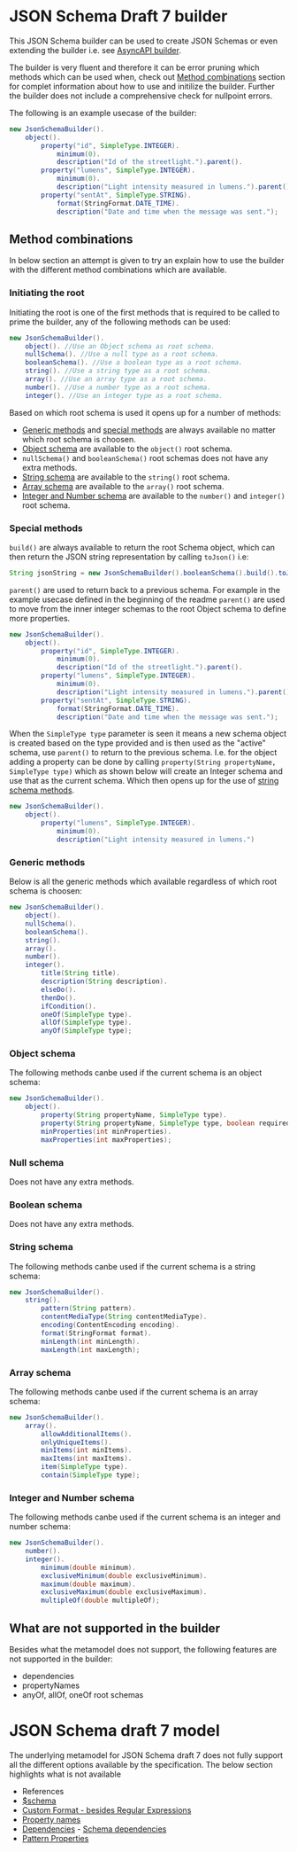 # JSON Schema Draft 7 builder

This JSON Schema builder can be used to create JSON Schemas or even extending the builder i.e. see [AsyncAPI builder](https://github.com/jonaslagoni/AsyncAPI-internal-DSL).

The builder is very fluent and therefore it can be error pruning which methods which can be used when, check out [Method combinations](#Method-combinations) section for complet information about how to use and initilize the builder. Further the builder does not include a comprehensive check for nullpoint errors.

The following is an example usecase of the builder:

```java
new JsonSchemaBuilder().
    object().
        property("id", SimpleType.INTEGER).
            minimum(0).
            description("Id of the streetlight.").parent().
        property("lumens", SimpleType.INTEGER).
            minimum(0).
            description("Light intensity measured in lumens.").parent().
        property("sentAt", SimpleType.STRING).
            format(StringFormat.DATE_TIME).
            description("Date and time when the message was sent.");
```

## Method combinations

In below section an attempt is given to try an explain how to use the builder with the different method combinations which are available.

### Initiating the root

Initiating the root is one of the first methods that is required to be called to prime the builder, any of the following methods can be used:

```java
new JsonSchemaBuilder().
    object(). //Use an Object schema as root schema.
    nullSchema(). //Use a null type as a root schema.
    booleanSchema(). //Use a boolean type as a root schema.
    string(). //Use a string type as a root schema.
    array(). //Use an array type as a root schema.
    number(). //Use a number type as a root schema.
    integer(). //Use an integer type as a root schema.
```

Based on which root schema is used it opens up for a number of methods:

- [Generic methods](#Generic-methods) and [special methods](#Special-methods) are always available no matter which root schema is choosen.
- [Object schema](#Object-schema) are available to the `object()` root schema.
- `nullSchema()` and `booleanSchema()` root schemas does not have any extra methods.
- [String schema](#String-schema) are available to the `string()` root schema.
- [Array schema](#Array-schema) are available to the `array()` root schema.
- [Integer and Number schema](#Integer-and-Number-schema) are available to the `number()` and `integer()` root schema.

### Special methods

`build()` are always available to return the root Schema object, which can then return the JSON string representation by calling `toJson()` i.e:

```java
String jsonString = new JsonSchemaBuilder().booleanSchema().build().toJson();
```

`parent()` are used to return back to a previous schema. For example in the example usecase defined in the beginning of the readme `parent()` are used to move from the inner integer schemas to the root Object schema to define more properties.

```java
new JsonSchemaBuilder().
    object().
        property("id", SimpleType.INTEGER).
            minimum(0).
            description("Id of the streetlight.").parent().
        property("lumens", SimpleType.INTEGER).
            minimum(0).
            description("Light intensity measured in lumens.").parent().
        property("sentAt", SimpleType.STRING).
            format(StringFormat.DATE_TIME).
            description("Date and time when the message was sent.");
```

When the `SimpleType type` parameter is seen it means a new schema object is created based on the type provided and is then used as the "active" schema, use `parent()` to return to the previous schema. I.e. for the object adding a property can be done by calling `property(String propertyName, SimpleType type)` which as shown below will create an Integer schema and use that as the current schema. Which then opens up for the use of [string schema methods](#String-schema).

```java
new JsonSchemaBuilder().
    object().
        property("lumens", SimpleType.INTEGER).
            minimum(0).
            description("Light intensity measured in lumens.")
```

### Generic methods

Below is all the generic methods which available regardless of which root schema is choosen:

```java
new JsonSchemaBuilder().
    object().
    nullSchema().
    booleanSchema().
    string().
    array().
    number().
    integer().
        title(String title).
        description(String description).
        elseDo().
        thenDo().
        ifCondition().
        oneOf(SimpleType type).
        allOf(SimpleType type).
        anyOf(SimpleType type);
```

### Object schema

The following methods canbe used if the current schema is an object schema:

```java
new JsonSchemaBuilder().
    object().
        property(String propertyName, SimpleType type).
        property(String propertyName, SimpleType type, boolean required).
        minProperties(int minProperties).
        maxProperties(int maxProperties);
```

### Null schema

Does not have any extra methods.

### Boolean schema

Does not have any extra methods.

### String schema

The following methods canbe used if the current schema is a string schema:

```java
new JsonSchemaBuilder().
    string().
        pattern(String pattern).
        contentMediaType(String contentMediaType).
        encoding(ContentEncoding encoding).
        format(StringFormat format).
        minLength(int minLength).
        maxLength(int maxLength);
```

### Array schema

The following methods canbe used if the current schema is an array schema:

```java
new JsonSchemaBuilder().
    array().
        allowAdditionalItems().
        onlyUniqueItems().
        minItems(int minItems).
        maxItems(int maxItems).
        item(SimpleType type).
        contain(SimpleType type);
```

### Integer and Number schema

The following methods canbe used if the current schema is an integer and number schema:

```java
new JsonSchemaBuilder().
    number().
    integer().
        minimum(double minimum).
        exclusiveMinimum(double exclusiveMinimum).
        maximum(double maximum).
        exclusiveMaximum(double exclusiveMaximum).
        multipleOf(double multipleOf);
```

## What are not supported in the builder

Besides what the metamodel does not support, the following features are not supported in the builder:

- dependencies
- propertyNames
- anyOf, allOf, oneOf root schemas

# JSON Schema draft 7 model

The underlying metamodel for JSON Schema draft 7 does not fully support all the different options available by the specification. The below section highlights what is not available

- References
- [\$schema](https://json-schema.org/understanding-json-schema/reference/schema.html#the-schema-keyword)
- [Custom Format - besides Regular Expressions](https://json-schema.org/understanding-json-schema/reference/string.html#format)
- [Property names](https://json-schema.org/understanding-json-schema/reference/object.html#property-names)
- [Dependencies](https://json-schema.org/understanding-json-schema/reference/object.html#dependencies) - [Schema dependencies](https://json-schema.org/understanding-json-schema/reference/object.html#schema-dependencies)
- [Pattern Properties](https://json-schema.org/understanding-json-schema/reference/object.html#pattern-properties)
